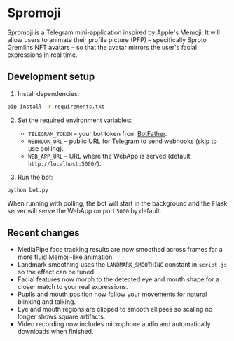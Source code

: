 # Spromoji

Spromoji is a Telegram mini-application inspired by Apple's Memoji. It will allow users to animate their profile picture (PFP) – specifically Sproto Gremlins NFT avatars – so that the avatar mirrors the user's facial expressions in real time.

## Development setup

1. Install dependencies:

```bash
pip install -r requirements.txt
```

2. Set the required environment variables:
   - `TELEGRAM_TOKEN` – your bot token from [BotFather](https://t.me/BotFather).
   - `WEBHOOK_URL` – public URL for Telegram to send webhooks (skip to use polling).
   - `WEB_APP_URL` – URL where the WebApp is served (default `http://localhost:5000/`).

3. Run the bot:

```bash
python bot.py
```

When running with polling, the bot will start in the background and the
Flask server will serve the WebApp on port `5000` by default.

## Recent changes

- MediaPipe face tracking results are now smoothed across frames for a more fluid Memoji-like animation.
- Landmark smoothing uses the `LANDMARK_SMOOTHING` constant in `script.js` so the effect can be tuned.
- Facial features now morph to the detected eye and mouth shape for a closer match to your real expressions.
- Pupils and mouth position now follow your movements for natural blinking and talking.
- Eye and mouth regions are clipped to smooth ellipses so scaling no longer shows square artifacts.
- Video recording now includes microphone audio and automatically downloads when finished.
